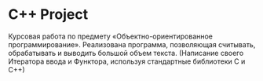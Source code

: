 # C++ Project

Курсовая работа по предмету «Объектно-ориентированное программирование». Реализована программа, позволяющая считывать, обрабатывать и выводить большой объем текста. (Написание своего Итератора ввода и Функтора, используя стандартные библиотеки С и С++)
